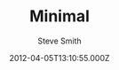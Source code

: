 ---
title: Minimal
github: https://github.com/orderedlist/minimal
demo: https://orderedlist.com/minimal/
author: Steve Smith
ssg:
  - Jekyll
cms:
  - No Cms
date: 2012-04-05T13:10:55.000Z
description: A Theme for GitHub Pages
stale: true
disabled: false
disabled_reason: ''
---